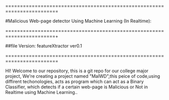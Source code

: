 ========================================================================

#Malicious Web-page detector Using Machine Learning (In Realtime):

=======================================================================+

##file Version: featureXtractor ver0.1

========================================================================

HI! Welcome to our repository,
this is a git repo for our college major project, We're creating a project named "MalWD",this peice of code,using diffirent techonologies,
acts as program which can act as a Binary Classifier, which detects if a certain web-page is Malicious or Not in Realtime using Machine Learning..

